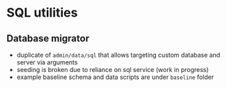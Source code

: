 
# SQL utilities

## Database migrator

- duplicate of `admin/data/sql` that allows targeting custom database and server via arguments
- seeding is broken due to reliance on sql service (work in progress)
- example baseline schema and data scripts are under `baseline` folder



